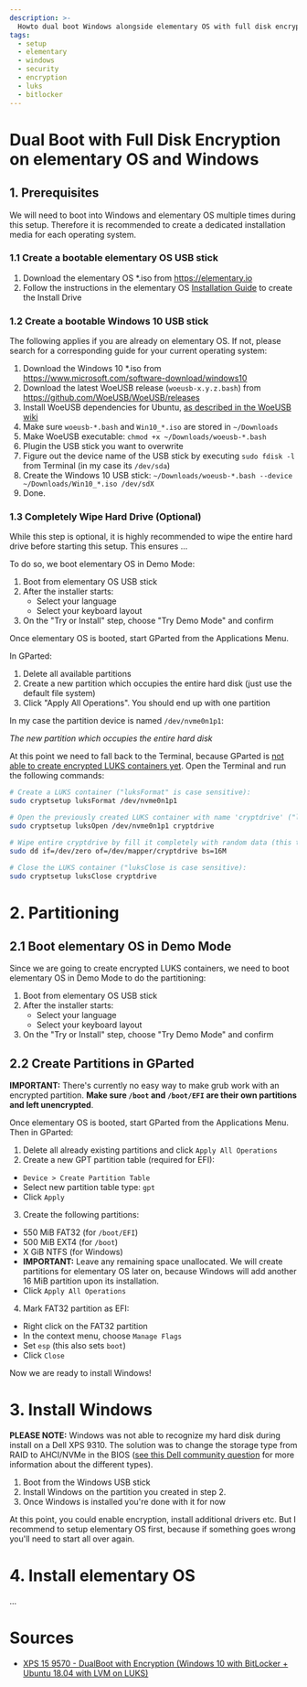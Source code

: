 ```yaml
---
description: >-
  Howto dual boot Windows alongside elementary OS with full disk encryption enabled for both operating systems.
tags:
  - setup
  - elementary
  - windows
  - security
  - encryption
  - luks
  - bitlocker
---
```


# Dual Boot with Full Disk Encryption on elementary OS and Windows

## 1. Prerequisites

We will need to boot into Windows and elementary OS multiple times during this setup. Therefore it is recommended to create a dedicated installation media for each operating system.

### 1.1 Create a bootable elementary OS USB stick

1. Download the elementary OS *.iso from https://elementary.io
2. Follow the instructions in the elementary OS [Installation Guide](https://elementary.io/docs/installation#creating-an-installation-medium) to create the Install Drive

### 1.2 Create a bootable Windows 10 USB stick

The following applies if you are already on elementary OS. If not, please search for a corresponding guide for your current operating system:

1. Download the Windows 10 *.iso from https://www.microsoft.com/software-download/windows10
2. Download the latest WoeUSB release (`woeusb-x.y.z.bash`) from https://github.com/WoeUSB/WoeUSB/releases
3. Install WoeUSB dependencies for Ubuntu, [as described in the WoeUSB wiki](https://github.com/WoeUSB/WoeUSB/wiki/Dependencies#ubuntu)
4. Make sure `woeusb-*.bash` and `Win10_*.iso` are stored in `~/Downloads`
5. Make WoeUSB executable: `chmod +x ~/Downloads/woeusb-*.bash`
6. Plugin the USB stick you want to overwrite
7. Figure out the device name of the USB stick by executing `sudo fdisk -l` from Terminal (in my case its `/dev/sda`)
8. Create the Windows 10 USB stick: `~/Downloads/woeusb-*.bash --device ~/Downloads/Win10_*.iso /dev/sdX`
9. Done.

### 1.3 Completely Wipe Hard Drive (Optional)

While this step is optional, it is highly recommended to wipe the entire hard drive before starting this setup. This ensures ...

To do so, we boot elementary OS in Demo Mode:

1. Boot from elementary OS USB stick
2. After the installer starts:
   - Select your language
   - Select your keyboard layout
3. On the "Try or Install" step, choose "Try Demo Mode" and confirm

Once elementary OS is booted, start GParted from the Applications Menu.

In GParted:

1. Delete all available partitions
2. Create a new partition which occupies the entire hard disk (just use the default file system)
3. Click "Apply All Operations". You should end up with one partition

In my case the partition device is named `/dev/nvme0n1p1`:

_The new partition which occupies the entire hard disk_

At this point we need to fall back to the Terminal, because GParted is [not able to create encrypted LUKS containers yet](https://gparted.org/features.php).
Open the Terminal and run the following commands:

```bash
# Create a LUKS container ("luksFormat" is case sensitive):
sudo cryptsetup luksFormat /dev/nvme0n1p1

# Open the previously created LUKS container with name 'cryptdrive' ("luksOpen" is case sensitive):
sudo cryptsetup luksOpen /dev/nvme0n1p1 cryptdrive

# Wipe entire cryptdrive by fill it completely with random data (this took about 1h on my 1TB drive):
sudo dd if=/dev/zero of=/dev/mapper/cryptdrive bs=16M

# Close the LUKS container ("luksClose is case sensitive):
sudo cryptsetup luksClose cryptdrive
```

# 2. Partitioning

## 2.1 Boot elementary OS in Demo Mode

Since we are going to create encrypted LUKS containers, we need to boot elementary OS in Demo Mode to do the partitioning:

1. Boot from elementary OS USB stick
2. After the installer starts:
   - Select your language
   - Select your keyboard layout
3. On the "Try or Install" step, choose "Try Demo Mode" and confirm

## 2.2 Create Partitions in GParted

**IMPORTANT:** There's currently no easy way to make grub work with an encrypted partition.
**Make sure `/boot` and `/boot/EFI` are their own partitions and left unencrypted**.

Once elementary OS is booted, start GParted from the Applications Menu. Then in GParted:

1. Delete all already existing partitions and click `Apply All Operations`
2. Create a new GPT partition table (required for EFI):
  - `Device > Create Partition Table`
  - Select new partition table type: `gpt`
  - Click `Apply`
3. Create the following partitions:
  - 550 MiB FAT32 (for `/boot/EFI`)
  - 500 MiB EXT4 (for `/boot`)
  - X GiB NTFS (for Windows)
  - **IMPORTANT:** Leave any remaining space unallocated. We will create partitions for elementary OS later on, because Windows will add another 16 MiB partition upon its installation.
  - Click `Apply All Operations`
4. Mark FAT32 partition as EFI:
  - Right click on the FAT32 partition
  - In the context menu, choose `Manage Flags`
  - Set `esp` (this also sets `boot`)
  - Click `Close`

Now we are ready to install Windows!

# 3. Install Windows

**PLEASE NOTE:** Windows was not able to recognize my hard disk during install on a Dell XPS 9310. The solution was to change the storage type from RAID to AHCI/NVMe in the BIOS ([see this Dell community question](https://www.dell.com/community/XPS/Pros-Cons-AHCI-vs-Raid-On-XPS13-9300-NVMe/td-p/7636984) for more information about the different types).

1. Boot from the Windows USB stick
2. Install Windows on the partition you created in step 2.
3. Once Windows is installed you're done with it for now

At this point, you could enable encryption, install additional drivers etc. But I recommend to setup elementary OS first, because if something goes wrong you'll need to start all over again.

# 4. Install elementary OS

...


# Sources

- [XPS 15 9570 - DualBoot with Encryption (Windows 10 with BitLocker + Ubuntu 18.04 with LVM on LUKS)](https://gist.github.com/mdziekon/221bdb597cf32b46c50ffab96dbec08a)